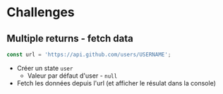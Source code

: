 # Challenges

## Multiple returns - fetch data

```js
const url = 'https://api.github.com/users/USERNAME';
```

- Créer un state `user`
  - Valeur par défaut d'user - `null`
- Fetch les données depuis l'url (et afficher le résulat dans la console)
